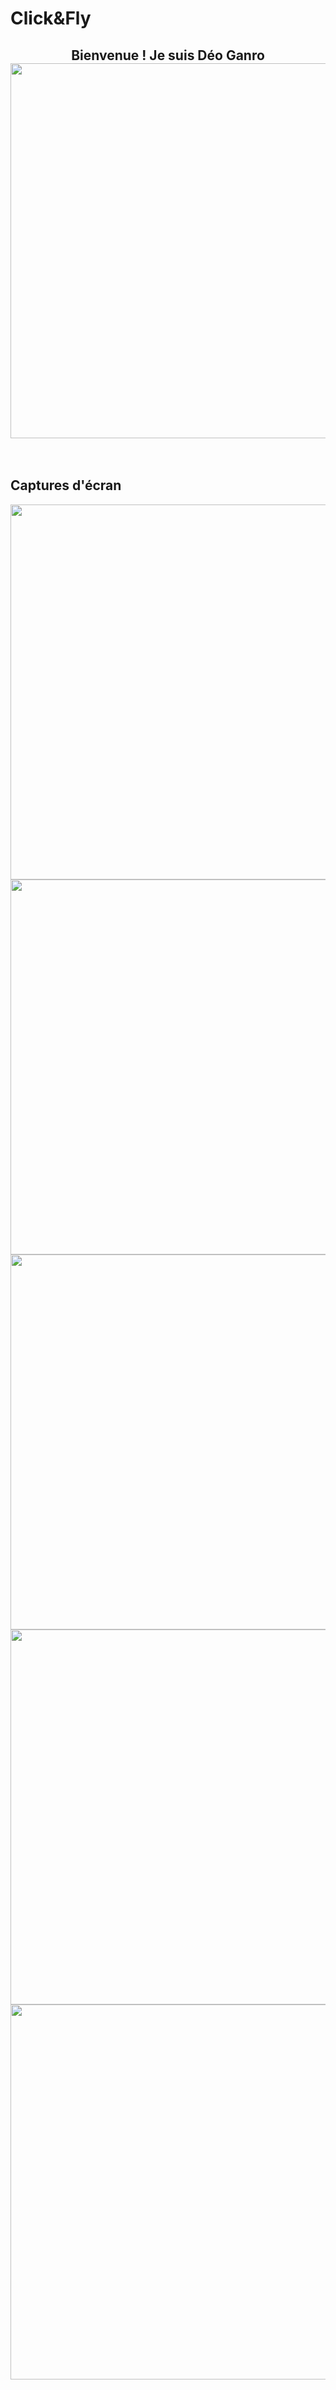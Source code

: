 <h1>Click&Fly</h1>


</hr>

<div align="center">
 <h2>
 Bienvenue ! Je suis Déo Ganro
 </br>
 <img src="https://i0.wp.com/media1.giphy.com/media/BemKqR9RDK4V2/giphy.gif" width="600px"/>
</h2>
</div>


<br/>
<h2>Captures d'écran</h2>

<img src=https://user-images.githubusercontent.com/82833380/154107745-96036e88-b1be-474f-9bd4-1a13218f2698.png width="600px"/>
<img src=https://user-images.githubusercontent.com/82833380/154107754-02f08340-2073-40be-a227-67afab839c04.png width="600px"/>
<img src=https://user-images.githubusercontent.com/82833380/154107760-4837ae43-5266-42a3-aa71-8146411a3d36.png width="600px"/>
<img src=https://user-images.githubusercontent.com/82833380/154107812-6d2ad903-246c-43bf-be3e-f6e5db752f0c.png width="600px"/>
<img src=https://user-images.githubusercontent.com/82833380/154107819-f773f16c-ea21-44ae-bc5d-eaa70099d192.png width="600px"/>
